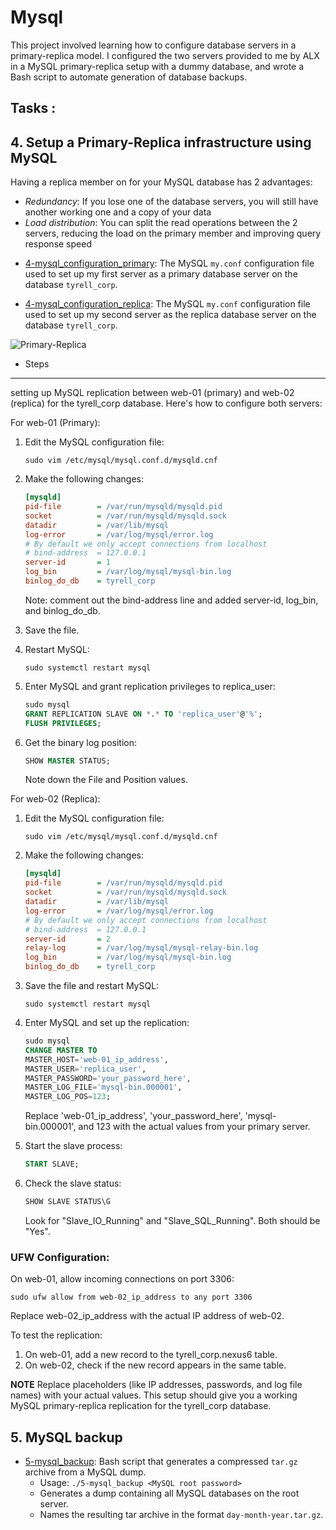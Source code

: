 # Mysql

This project involved learning how to configure database servers in a
primary-replica model. I configured the two servers provided to me by
ALX in a MySQL primary-replica setup with a dummy database, and wrote
a Bash script to automate generation of database backups.

## Tasks :
## 4. Setup a Primary-Replica infrastructure using MySQL
Having a replica member on for your MySQL database has 2 advantages:

- *Redundancy*: If you lose one of the database servers, you will still have another working one and a copy of your data
- *Load distribution*: You can split the read operations between the 2 servers, reducing the load on the primary member and improving query response speed

* [4-mysql_configuration_primary](./4-mysql_configuration_primary): The MySQL
`my.conf` configuration file used to set up my first server as a primary database
server on the database `tyrell_corp`.

* [4-mysql_configuration_replica](./4-mysql_configuration_replica): The MySQL
`my.conf` configuration file used to set up my second server as the replica
database server on the database `tyrell_corp`.

![Primary-Replica](https://s3.amazonaws.com/alx-intranet.hbtn.io/uploads/medias/2020/9/09e83e914f0d6865ce320a47f2f14837a5b190b6.gif?X-Amz-Algorithm=AWS4-HMAC-SHA256&X-Amz-Credential=AKIARDDGGGOUSBVO6H7D%2F20240724%2Fus-east-1%2Fs3%2Faws4_request&X-Amz-Date=20240724T031629Z&X-Amz-Expires=86400&X-Amz-SignedHeaders=host&X-Amz-Signature=a5f1affdc3ab4c42af4f948024fbba9558aae78a7f8cceee3babf34ad69c910b)

* Steps
-------------------------------------------
setting up MySQL replication between web-01 (primary) and web-02 (replica) for the tyrell_corp database. Here's how to configure both servers:

For web-01 (Primary):

1. Edit the MySQL configuration file:

   ```
   sudo vim /etc/mysql/mysql.conf.d/mysqld.cnf
   ```

2. Make the following changes:

   ```ini
   [mysqld]
   pid-file        = /var/run/mysqld/mysqld.pid
   socket          = /var/run/mysqld/mysqld.sock
   datadir         = /var/lib/mysql
   log-error       = /var/log/mysql/error.log
   # By default we only accept connections from localhost
   # bind-address  = 127.0.0.1
   server-id       = 1
   log_bin         = /var/log/mysql/mysql-bin.log
   binlog_do_db    = tyrell_corp
   ```

   Note: comment out the bind-address line and added server-id, log_bin, and binlog_do_db.

3. Save the file.

4. Restart MySQL:

   ```
   sudo systemctl restart mysql
   ```

5. Enter MySQL and grant replication privileges to replica_user:

   ```sql
   sudo mysql
   GRANT REPLICATION SLAVE ON *.* TO 'replica_user'@'%';
   FLUSH PRIVILEGES;
   ```

6. Get the binary log position:

   ```sql
   SHOW MASTER STATUS;
   ```

   Note down the File and Position values.

For web-02 (Replica):

1. Edit the MySQL configuration file:

   ```
   sudo vim /etc/mysql/mysql.conf.d/mysqld.cnf
   ```

2. Make the following changes:

   ```ini
   [mysqld]
   pid-file        = /var/run/mysqld/mysqld.pid
   socket          = /var/run/mysqld/mysqld.sock
   datadir         = /var/lib/mysql
   log-error       = /var/log/mysql/error.log
   # By default we only accept connections from localhost
   # bind-address  = 127.0.0.1
   server-id       = 2
   relay-log       = /var/log/mysql/mysql-relay-bin.log
   log_bin         = /var/log/mysql/mysql-bin.log
   binlog_do_db    = tyrell_corp
   ```

3. Save the file and restart MySQL:

   ```
   sudo systemctl restart mysql
   ```

4. Enter MySQL and set up the replication:

   ```sql
   sudo mysql
   CHANGE MASTER TO
   MASTER_HOST='web-01_ip_address',
   MASTER_USER='replica_user',
   MASTER_PASSWORD='your_password_here',
   MASTER_LOG_FILE='mysql-bin.000001',
   MASTER_LOG_POS=123;
   ```

   Replace 'web-01_ip_address', 'your_password_here', 'mysql-bin.000001', and 123 with the actual values from your primary server.

5. Start the slave process:

   ```sql
   START SLAVE;
   ```

6. Check the slave status:

   ```sql
   SHOW SLAVE STATUS\G
   ```

   Look for "Slave_IO_Running" and "Slave_SQL_Running". Both should be "Yes".

### UFW Configuration:

On web-01, allow incoming connections on port 3306:

```
sudo ufw allow from web-02_ip_address to any port 3306
```

Replace web-02_ip_address with the actual IP address of web-02.

To test the replication:

1. On web-01, add a new record to the tyrell_corp.nexus6 table.
2. On web-02, check if the new record appears in the same table.


**NOTE** Replace placeholders (like IP addresses, passwords, and log file names) with your actual values. This setup should give you a working MySQL primary-replica replication for the tyrell_corp database.


## 5. MySQL backup

* [5-mysql_backup](./5-mysql_backup): Bash script that generates a compressed
`tar.gz` archive from a MySQL dump.
  * Usage: `./5-mysql_backup <MySQL root password>`
  * Generates a dump containing all MySQL databases on the root server.
  * Names the resulting tar archive in the format `day-month-year.tar.gz`.